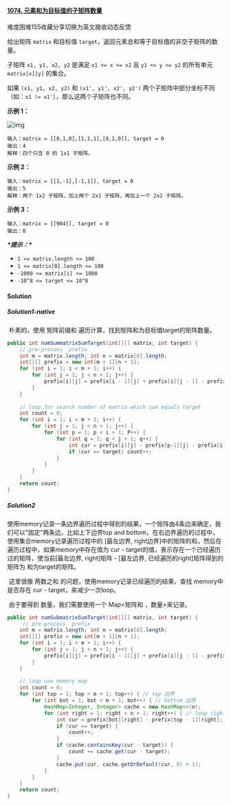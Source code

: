 #### [1074. 元素和为目标值的子矩阵数量](https://leetcode-cn.com/problems/number-of-submatrices-that-sum-to-target/)

难度困难155收藏分享切换为英文接收动态反馈

给出矩阵 `matrix` 和目标值 `target`，返回元素总和等于目标值的非空子矩阵的数量。

子矩阵 `x1, y1, x2, y2` 是满足 `x1 <= x <= x2` 且 `y1 <= y <= y2` 的所有单元 `matrix[x][y]` 的集合。

如果 `(x1, y1, x2, y2)` 和 `(x1', y1', x2', y2')` 两个子矩阵中部分坐标不同（如：`x1 != x1'`），那么这两个子矩阵也不同。

 

**示例 1：**

![img](https://assets.leetcode.com/uploads/2020/09/02/mate1.jpg)

```
输入：matrix = [[0,1,0],[1,1,1],[0,1,0]], target = 0
输出：4
解释：四个只含 0 的 1x1 子矩阵。
```

**示例 2：**

```
输入：matrix = [[1,-1],[-1,1]], target = 0
输出：5
解释：两个 1x2 子矩阵，加上两个 2x1 子矩阵，再加上一个 2x2 子矩阵。
```

**示例 3：**

```
输入：matrix = [[904]], target = 0
输出：0
```

 

***\*提示：\****

- `1 <= matrix.length <= 100`
- `1 <= matrix[0].length <= 100`
- `-1000 <= matrix[i] <= 1000`
- `-10^8 <= target <= 10^8`



#### Solution

##### Solution1-native

​	朴素的，使用 矩阵前缀和 遍历计算，找到矩阵和为目标值target的矩阵数量。

```java
public int numSummatrixSumTarget(int[][] matrix, int target) {
    // pre-process  prefix
    int m = matrix.length; int n = matrix[0].length;
    int[][] prefix = new int[m + 1][n + 1];
    for (int i = 1; i < m + 1; i++) {
        for (int j = 1; j < n + 1; j++) {
            prefix[i][j] = prefix[i - 1][j] + prefix[i][j - 1] - prefix[i - 1][j - 1] + matrix[i - 1][j - 1];
        }
    }
    
    // loop for search number of matrix which sum equals target
    int count = 0;
    for (int i = 1; i < m + 1; i++) {
        for (int j = 1; j < n + 1; j++) {
            for (int p = 1; p < i + 1; P++) {
                for (int q = 1; q < j + 1; q++) {
                    int cur = prefix[i][j] - prefix[p-1][j] - prefix[i][q-1] + prefix[p-1][q-1];
                    if (cur == target) count++;
                }
            }
        }
    }
    return count;
}
```

##### Solution2

​	使用memory记录一条边界遍历过程中得到的结果，一个矩阵由4条边来确定，我们可以"固定"两条边，比如上下边界top and bottom，在右边界遍历的过程中，使用集合memory记录遍历过程中的 [最左边界, right边界]中的矩阵的和，然后在遍历过程中，如果memory中存在值为 cur - target的值，表示存在一个已经遍历过的矩阵，使当前[最左边界, right]矩阵 - [最左边界, 已经遍历的right]矩阵得到的矩阵为 和为target的矩阵。

​	这里很像 两数之和 的问题，使用memory记录已经遍历的结果，查找 memory中是否存在 cur - target，来减少一次loop。

​	由于要得到 数量，我们需要使用一个 Map<矩阵和 ，数量>来记录。

```java
public int numSubmatrixSumTarget(int[][] matrix, int target) {
     // pre-process  prefix
    int m = matrix.length; int n = matrix[0].length;
    int[][] prefix = new int[m + 1][n + 1];
    for (int i = 1; i < m + 1; i++) {
        for (int j = 1; j < n + 1; j++) {
            prefix[i][j] = prefix[i - 1][j] + prefix[i][j - 1] - prefix[i - 1][j - 1] + matrix[i - 1][j - 1];
        }
    }
    
    // loop use memory map
    int count = 0;
    for (int top = 1; top < m + 1; top++) {	// top 边界
        for (int bot = 1; bot < m + 1; bot++) { // bottom 边界
            HashMap<Integer, Integer> cache = new HashMap<>(n);
            for (int right = 1; right < n + 1; right++) { // loop right 边界
                int cur = prefix[bot][right] - prefix[top - 1][right];
                if (cur == target) {
                    count++;
                }
                if (cache.containsKey(cur - target)) {
                 	count += cache.get(cur - target);   
                }
                cache.put(cur, cache.getOrDefault(cur, 0) + 1);
            }
        }
    }
    return count;
}
```

